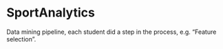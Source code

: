 # SportAnalytics
Data mining pipeline, each student did a step in the process, e.g. “Feature selection”.
